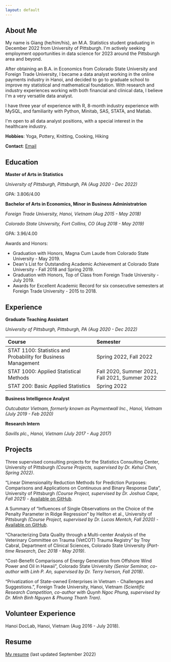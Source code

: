 ```yaml
---
layout: default
---
```


## About Me

My name is Giang (he/him/his), an M.A. Statistics student graduating in December 2022 from University of Pittsburgh. I'm actively seeking employment opportunities in data science for 2023 around the Pittsburgh area and beyond.

After obtaining an B.A. in Economics from Colorado State University and Foreign Trade University, I became a data analyst working in the online payments industry in Hanoi, and decided to go to graduate school to improve my statistical and mathematical foundation. With research and industry experiences working with both financial and clinical data, I believe I'm a very versatile data analyst. 

I have three year of experience with R, 8-month industry experience with MySQL, and familiarity with Python, Minitab, SAS, STATA, and Matlab. 

I'm open to all data analyst positions, with a special interest in the healthcare industry.

**Hobbies**: Yoga, Pottery, Knitting, Cooking, Hiking

**Contact**: [Email](vutatruonggiang@gmail.com)

## Education

**Master of Arts in Statistics** 

*University of Pittsburgh, Pittsburgh, PA (Aug 2020 - Dec 2022)*

GPA: 3.806/4.00

**Bachelor of Arts in Economics, Minor in Business Administratrion**

*Foreign Trade University, Hanoi, Vietnam (Aug 2015 - May 2018)*

*Colorado State University, Fort Collins, CO (Aug 2018 - May 2019)*

GPA: 3.96/4.00

Awards and Honors:

* Graduation with Honors, Magna Cum Laude from Colorado State University - May 2019.
* Dean's List for Outstanding Academic Achievement at Colorado State University - Fall 2018 and Spring 2019.
* Graduation with Honors, Top of Class from Foreign Trade University - July 2019.
* Awards for Excellent Academic Record for six consecutive semesters at Foreign Trade University - 2015 to 2018.

## Experience

**Graduate Teaching Assistant**

*University of Pittsburgh, Pittsburgh, PA (Aug 2020 - Dec 2022)*

| Course       | Semester         |
|:-------------|:------------------|
| STAT 1100: Statistics and Probability for Business Management           | Spring 2022, Fall 2022 |
| STAT 1000: Applied Statistical Methods           | Fall 2020, Summer 2021, Fall 2021, Summer 2022 |
| STAT 200: Basic Applied Statistics | Spring 2022   |

**Business Intelligence Analyst**

*Outcubator Vietnam, formerly known as Paymentwall Inc., Hanoi, Vietnam (July 2019 - Feb 2020)*

**Research Intern**

*Savills plc., Hanoi, Vietnam (July 2017 - Aug 2017)*

## Projects

Three supervised consulting projects for the Statistics Consulting Center, University of Pittsburgh *(Course Projects, supervised by Dr. Kehui Chen, Spring 2022)*.

“Linear Dimensionality Reduction Methods for Prediction Purposes: Comparisons and Applications on Continuous and Binary Response Data”, University of Pittsburgh *(Course Project, supervised by Dr. Joshua Cape, Fall 2021)* - [Available on GitHub](https://github.com/giaangvu/Linear_Dimensionality_Reduction).

A Summary of “Influences of Single Observations on the Choice of the Penalty Parameter in Ridge Regression” by Hellton et al., University of Pittsburgh *(Course Project, supervised by Dr. Lucas Mentch, Fall 2020)* - [Available on GitHub](https://github.com/giaangvu/Ridge_Penalty_Parameter).

“Characterizing Data Quality through a Multi-center Analysis of the Veterinary Committee on Trauma (VetCOT) Trauma Registry” by Troy Cabral, Department of Clinical Sciences, Colorado State University *(Part-time Research, Dec 2018 - May 2019)*.

“Cost-Benefit Comparisons of Energy Generation from Offshore Wind Power and Oil in Hawaii”, Colorado State University *(Senior Seminar, co-author with Linh P. An, supervised by Dr. Terry Iverson, Fall 2018)*.

“Privatization of State-owned Enterprises in Vietnam - Challenges and Suggestions.”, Foreign Trade University, Hanoi, Vietnam *(Scientific Research Competition, co-author with Quynh Ngoc Phung, supervised by Dr. Minh Binh Nguyen & Phuong Thanh Tran)*.

## Volunteer Experience

Hanoi DocLab, Hanoi, Vietnam (Aug 2016 - July 2018).

## Resume

[My resume](https://drive.google.com/file/d/1Cao4dnipFmyrtKnzW4bl7PrjOtw-dIPP/view?usp=sharing) (last updated September 2022)
